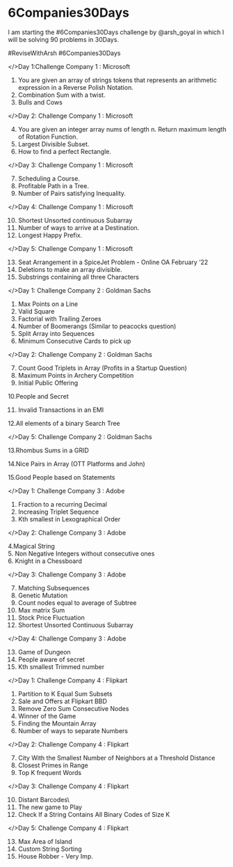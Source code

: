 # 6Companies30Days
I am starting the #6Companies30Days challenge by @arsh_goyal in which I will be solving 90 problems in 30Days.

 #ReviseWithArsh
#6Companies30Days 


</>Day 1:Challenge Company 1 : Microsoft 
1.	You are given an array of strings tokens that represents an arithmetic expression in a Reverse Polish Notation.
2.	Combination Sum with a twist.
3.	Bulls and Cows


 </>Day 2: Challenge Company 1 : Microsoft 
 
 
4.	You are given an integer array nums of length n. Return maximum length of Rotation Function.
5.	Largest Divisible Subset.
6.	How to find a perfect Rectangle.

</>Day 3: Challenge Company 1 : Microsoft 

7.	Scheduling a Course.
8.	Profitable Path in a Tree.
9.	Number of Pairs satisfying Inequality.

</>Day 4: Challenge Company 1 : Microsoft 


  10.	Shortest Unsorted continuous Subarray
  11.	Number of ways to arrive at a Destination.
  12.	Longest Happy Prefix.

</>Day 5: Challenge Company 1 : Microsoft 

   13.	Seat Arrangement in a SpiceJet Problem - Online OA February ‘22
   14.	Deletions to make an array divisible.
   15.	Substrings containing all three Characters


</>Day 1: Challenge Company 2 : Goldman Sachs


1. Max Points on a Line
2. Valid Square
3. Factorial with Trailing Zeroes
4. Number of Boomerangs (Similar to peacocks question)
5. Split Array into Sequences
6. Minimum Consecutive Cards to pick up


</>Day 2: Challenge Company 2 : Goldman Sachs


7. Count Good Triplets in Array (Profits in a Startup Question)
8. Maximum Points in Archery Competition
9. Initial Public Offering

10.People and Secret
  
11. Invalid Transactions in an EMI
 
12.All elements of a binary Search Tree


</>Day 5: Challenge Company 2 : Goldman Sachs


  13.Rhombus Sums in a GRID
  
  14.Nice Pairs in Array (OTT Platforms and John)
  
  15.Good People based on Statements



</>Day 1: Challenge Company 3 : Adobe

1. Fraction to a recurring Decimal
2. Increasing Triplet Sequence
3. Kth smallest in Lexographical Order

</>Day 2: Challenge Company 3 : Adobe

 4.Magical String  
 5. Non Negative Integers without consecutive ones  
 6. Knight in a Chessboard


</>Day 3: Challenge Company 3 : Adobe


7. Matching Subsequences
8. Genetic Mutation
9. Count nodes equal to average of Subtree
10. Max matrix Sum
11. Stock Price Fluctuation
12. Shortest Unsorted Continuous Subarray


</>Day 4: Challenge Company 3 : Adobe

13. Game of Dungeon
14. People aware of secret
15. Kth smallest Trimmed number



</>Day 1: Challenge Company 4 : Flipkart

1.	Partition to K Equal Sum Subsets
2.	Sale and Offers at Flipkart BBD
3.	Remove Zero Sum Consecutive Nodes
4.	Winner of the Game
5.	Finding the Mountain Array
6.	Number of ways to separate Numbers


</>Day 2: Challenge Company 4 : Flipkart

7.	City With the Smallest Number of Neighbors at a Threshold Distance
8.	Closest Primes in Range
9.	Top K frequent Words



</>Day 3: Challenge Company 4 : Flipkart

10.	Distant Barcodes\
11.	The new game to Play
12.	Check If a String Contains All Binary Codes of Size K


</>Day 5: Challenge Company 4 : Flipkart


13.	Max Area of Island
14.	Custom String Sorting
15.	House Robber - Very Imp.



